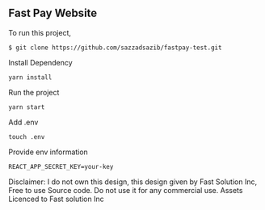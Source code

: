 ## Fast Pay Website

To run this project,

```$xslt
$ git clone https://github.com/sazzadsazib/fastpay-test.git
```

Install Dependency

```$xslt
yarn install
```

Run the project

```$xslt
yarn start
```

Add .env

```$xslt
touch .env
```

Provide env information

```$xslt
REACT_APP_SECRET_KEY=your-key
```

Disclaimer: I do not own this design, this design given by Fast Solution Inc, Free to use Source code. Do not use it for any commercial use. Assets Licenced to Fast solution Inc
